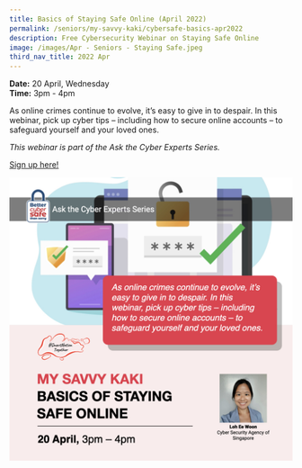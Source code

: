 ```yaml
---
title: Basics of Staying Safe Online (April 2022)
permalink: /seniors/my-savvy-kaki/cybersafe-basics-apr2022
description: Free Cybersecurity Webinar on Staying Safe Online
image: /images/Apr - Seniors - Staying Safe.jpeg
third_nav_title: 2022 Apr
---
```


**Date:** 20 April, Wednesday
<br> **Time:** 3pm - 4pm

As online crimes continue to evolve, it’s easy to give in to despair. In this webinar, pick up cyber tips – including how to secure online accounts – to safeguard yourself and your loved ones. 

*This webinar is part of the Ask the Cyber Experts Series.*

[Sign up here! ](https://go.gov.sg/staysafeonline101-ss-apr20)

![Free Cybersecurity Webinar on Staying Safe Online for Seniors](/images/Apr%20-%20Seniors%20-%20Staying%20Safe.jpeg)